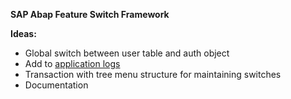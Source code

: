 **SAP Abap Feature Switch Framework**

**Ideas:**
- Global switch between user table and auth object
- Add to [application logs](https://blogs.sap.com/2012/12/19/application-logging-using-abap/)
- Transaction with tree menu structure for maintaining switches
- Documentation
